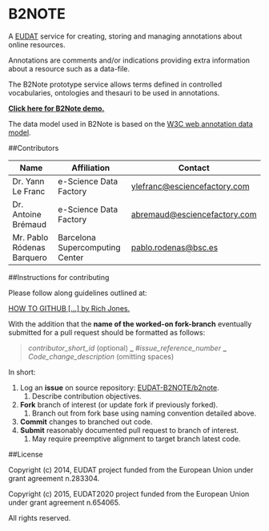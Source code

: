 B2NOTE
======

A [EUDAT](https://www.eudat.eu) service for creating, storing and managing annotations about online resources.

Annotations are comments and/or indications providing extra information about a resource such as a data-file.

The B2Note prototype service allows terms defined in controlled vocabularies, ontologies and thesauri to be used in annotations.

<b>[Click here for B2Note demo.](https://b2note.bsc.es/devel)</b>

The data model used in B2Note is based on the [W3C web annotation data model](http://www.w3.org/TR/annotation-model/).

##Contributors

 Name  |  Affiliation | Contact
-------|-------|-------
Dr. Yann Le Franc   | e-Science Data Factory | ylefranc@esciencefactory.com
Dr. Antoine Brémaud | e-Science Data Factory | [abremaud@esciencefactory.com](mailto:abremaud@esciencefactory.com)
Mr. Pablo Ródenas Barquero | Barcelona Supercomputing Center | pablo.rodenas@bsc.es


##Instructions for contributing

Please follow along guidelines outlined at:

[HOW TO GITHUB [...] by Rich Jones.](https://gun.io/blog/how-to-github-fork-branch-and-pull-request/)

With the addition that the **name of the worked-on fork-branch** eventually submitted for a pull request should be formatted as follows:

> _contributor_short_id_ (optional) **_** _#issue_reference_number_ **_** _Code_change_description_ (omitting spaces)

In short:
1. Log an **issue** on source repository: [EUDAT-B2NOTE/b2note](https://github.com/EUDAT-B2NOTE/b2note/issues/new).
    1. Describe contribution objectives.
2. **Fork** branch of interest (or update fork if previously forked).
    1. Branch out from fork base using naming convention detailed above.
3. **Commit** changes to branched out code.
4. **Submit** reasonably documented pull request to branch of interest.
    1. May require preemptive alignment to target branch latest code.


##License

Copyright (c) 2014, EUDAT project funded from the European Union under grant agreement n.283304.

Copyright (c) 2015, EUDAT2020 project funded from the European Union under grant agreement n.654065.

All rights reserved.